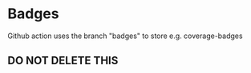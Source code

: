 # Badges
Github action uses the branch "badges" to store e.g. coverage-badges

## DO NOT DELETE THIS
